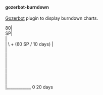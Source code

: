 #### gozerbot-burndown
[Gozerbot](https://launchpad.net/gozerbot) plugin to display burndown charts.

  80|\
  SP| \
    |  \
    |   \ + (60 SP / 10 days)
    |    \
    |     \
    |      \
    |       \
    |        \
    |         \
    |          \
    |           \
    |____________
   0            20 days

